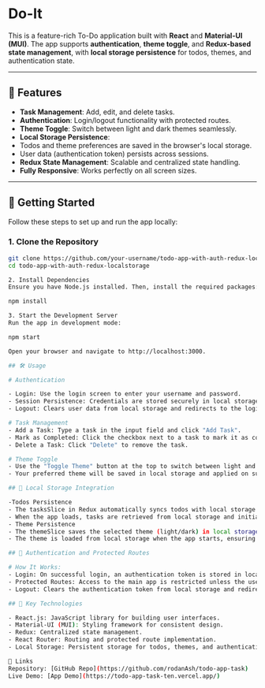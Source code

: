 # Do-It

This is a feature-rich To-Do application built with **React** and **Material-UI (MUI)**. The app supports **authentication**, **theme toggle**, and **Redux-based state management**, with **local storage persistence** for todos, themes, and authentication state.

---

## 🎯 Features

- **Task Management**: Add, edit, and delete tasks.
- **Authentication**: Login/logout functionality with protected routes.
- **Theme Toggle**: Switch between light and dark themes seamlessly.
- **Local Storage Persistence**:
- Todos and theme preferences are saved in the browser's local storage.
- User data (authentication token) persists across sessions.
- **Redux State Management**: Scalable and centralized state handling.
- **Fully Responsive**: Works perfectly on all screen sizes.

---

## 🚀 Getting Started

Follow these steps to set up and run the app locally:

### **1. Clone the Repository**
```bash
git clone https://github.com/your-username/todo-app-with-auth-redux-localstorage.git
cd todo-app-with-auth-redux-localstorage

2. Install Dependencies
Ensure you have Node.js installed. Then, install the required packages:

npm install

3. Start the Development Server
Run the app in development mode:

npm start

Open your browser and navigate to http://localhost:3000.

## 🛠️ Usage

# Authentication

- Login: Use the login screen to enter your username and password.
- Session Persistence: Credentials are stored securely in local storage and persist across sessions.
- Logout: Clears user data from local storage and redirects to the login page.

# Task Management
- Add a Task: Type a task in the input field and click "Add Task".
- Mark as Completed: Click the checkbox next to a task to mark it as completed.
- Delete a Task: Click "Delete" to remove the task.

# Theme Toggle
- Use the "Toggle Theme" button at the top to switch between light and dark themes.
- Your preferred theme will be saved in local storage and applied on subsequent visits.

## 🌈 Local Storage Integration

-Todos Persistence
- The tasksSlice in Redux automatically syncs todos with local storage on every update.
- When the app loads, tasks are retrieved from local storage and initialized in the Redux state.
- Theme Persistence
- The themeSlice saves the selected theme (light/dark) in local storage.
- The theme is loaded from local storage when the app starts, ensuring a consistent user experience.

## 🔐 Authentication and Protected Routes

# How It Works:
- Login: On successful login, an authentication token is stored in local storage.
- Protected Routes: Access to the main app is restricted unless the user is authenticated.
- Logout: Clears the authentication token from local storage and redirects to the login page.

## 🌟 Key Technologies

- React.js: JavaScript library for building user interfaces.
- Material-UI (MUI): Styling framework for consistent design.
- Redux: Centralized state management.
- React Router: Routing and protected route implementation.
- Local Storage: Persistent storage for todos, themes, and authentication.

🔗 Links
Repository: [GitHub Repo](https://github.com/rodanAsh/todo-app-task)
Live Demo: [App Demo](https://todo-app-task-ten.vercel.app/)


